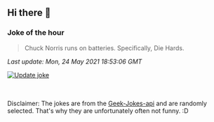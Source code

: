 ## Hi there 👋

### Joke of the hour
<!-- joke -->
>Chuck Norris runs on batteries. Specifically, Die Hards.
<!-- /joke -->

*Last update: Mon, 24 May 2021 18:53:06 GMT*

[![Update joke](https://github.com/nclskfm/nclskfm/actions/workflows/joke.yml/badge.svg)](https://github.com/nclskfm/nclskfm/actions/workflows/joke.yml)

<br><br>
Disclaimer: The jokes are from the [Geek-Jokes-api](https://github.com/sameerkumar18/geek-joke-api) and are randomly selected. That's why they are unfortunately often not funny. :D
